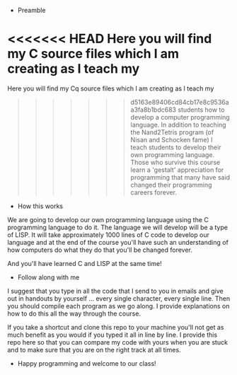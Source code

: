 * Preamble

<<<<<<< HEAD
Here you will find my C source files which I am creating as I teach my
=======
Here you will find my Cq source files which I am creating as I teach my
>>>>>>> d5163e89406cd84cb17e8c9536aa3fa8b1bdc683
students how to develop a computer programming language. In addition
to teaching the Nand2Tetris program (of Nisan and Schocken fame) I
teach students to develop their own programming language. Those who
survive this course learn a 'gestalt' appreciation for programming
that many have said changed their programming careers forever.

* How this works

We are going to develop our own programming language using the C
programming language to do it. The language we will develop will be a
type of LISP. It will take approximately 1000 lines of C code to
develop our language and at the end of the course you'll have such an
understanding of how computers do what they do that you'll be changed
forever. 

And you'll have learned C and LISP at the same time!

* Follow along with me

I suggest that you type in all the code that I send to you in emails
and give out in handouts by yourself ... every single character,
every single line. Then you should compile each program as we go
along. I provide explanations on how to do this all the way
through the course.

If you take a shortcut and clone this repo to your machine you'll not
get as much benefit as you would if you typed it all in line by
line. I provide this repo here so that you can compare my code with
yours when you are stuck and to make sure that you are on the right
track at all times.

* Happy programming and welcome to our class!
